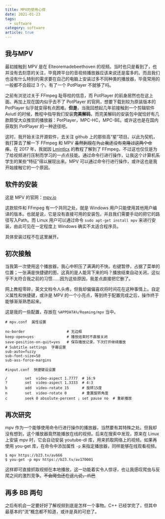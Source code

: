 ```yaml
---
title: MPV的使用心得
date: 2021-01-23
tags: 
  - software
category: software
article: true
---
```

## 我与MPV  
最初接触到 MPV 是在 Elteoremadebeethoven 的视频。当时也只是看到了，也并没有去刻意的关注，毕竟跨平台的音视频播放器应该来说还是蛮多的。而且我们也没有什么特别的需求要在自己的电脑上安装过多不同种类的播放器，毕竟常用的一般都不会超过 3 个。有了一个 PotPlayer 不就够了吗。
<!--more-->
之前有浏览过关于 FFmpeg 耻辱柱的信息，而 PotPlayer 的前身居然也在这上面。再加上现在国内似乎去不了 PotPlayer 的官网，想要下载到较为原装版本的 PotPlayer 似乎就变得有点困难。**但是**，当我回想起几年前接触到一个剪辑软件 Aviutl 的时候，教程中指导我们安装**完美解码**，而完美解码的安装包中就恰好有几款颇受大众推崇的播放器：PotPlayer，MPC-HC，MPC-BE。或许这也是在国内获取到 PotPlayer 的一种途径吧。

这时，我开始关注开源软件，去关注 github 上的那些高“星”项目。以此为契机，我打算去了解一下 FFmpeg 和 MPV ~~虽然到现在为止我还没有克隆过这两个仓库~~。在 2017 年，我就因 [Lmintlcx](https://github.com/lmintlcx) 的教程了解到了 FFmpeg，不过这也仅仅是为了给视频进行压制而学习的一点点技能。通过命令行进行操作，让我这个计算机系学生的某些“特征”得以展现出来。MPV 可以通过命令行进行操作，或许这也是我开始接触它的一个原因。

## 软件的安装

这是 MPV 的官网：[mpv.io](https://mpv.io)

这款软件和 FFmpeg 有一个共同之处，就是 Windows 用户只能使用其他用户编译的版本。也就是说，它是没有直接可用的安装包，并且我们需要手动的把它的路径写入Path。而 Linux 用户可以通过命令 `sudo apt-get install mpv` 来进行安装，由此可见在一定程度上 Windows 确实不太适合程序员。

具体安装过程不在这里展开。

## 初次接触

当我第一次使用这个播放器，我心中积压了满满的不快。右键暂停，占据了菜单的位置；一张满是快捷键的图，这真的是人能背下来的吗？播放结束自动关闭，这似乎不太符合我之前的习惯……因为这些原因，我差点直接把它删了。

网上教程零碎，英文文档令人头疼，但我却偏偏喜欢将时间花在这种事情上。自定义属性和快捷键，或许是 MPV 的一个小亮点，等到终于配置完成之后，操作终于能够渐渐熟悉起来。

这是我的一些配置，存放在 `%APPDATA%/Roaming/mpv` 当中。

```text
# mpv.conf  属性设置

no-border                   # 无边框
keep-open=yes               # 播放结束时不直接关闭
save-position-on-quit=yes   # 保存播放记录，下次打开继续播放
# Subtitle settings  字幕设置
sub-auto=fuzzy
sub-font-size=50
sub-ass-force-margins
```

```text
#input.conf  快捷键设设置

/        set  video-aspect 1.7777  # 16:9
?        set  video-aspect 1.3333  # 4:3
b        add  video-rotate 15      # 旋转15度
n        set  video-rotate 0       # 重置旋转角度
c        seek 0 absolute-percent ; set pause no  # 重新播放
```

## 再次研究

mpv 作为一个能够使用命令行进行操作的播放器，当然要有其特殊之处。但我却没有想到，这个播放器竟然能播放在线的视频。后来在搜索中发现，原来在 Linux 上安装 mpv 时，它会自动安装 youtube-dl 库，用来抓取网络上的视频。如果再使用 you-get 库，在命令中添加属性 `-p` 来指定播放器，同样能够在线观看视频。

```shell
$ mpv https://b23.tv/av666  
$ you-get -p mpv https://b23.tv/av170001
```
这样即可直接抓取视频在本地播放，这一功能着实令人惊讶，也让我感叹爬虫与反爬之间的激烈竞争。~~不会爬虫还在这儿说，爪巴~~

## 再多 BB 两句

之后有机会一定要好好了解视频到底是怎样一个事物。C++ 已经学完了，但其中最基本的“流”概念都不知道，或许是真的可悲了。